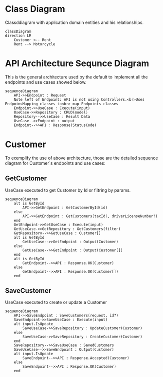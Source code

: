 # Class Diagram

Classddiagram with application domain entities and his relationships.

```mermaid
classDiagram
direction LR
    Customer <-- Rent
    Rent --> Motorcycle
````

# API Architecture Sequnce Diagram

This is the general architecture used by the default to implement all the endpoints and use cases showed below.

```mermaid
sequenceDiagram
    API->>Endpoint : Request
    Note left of Endpoint: API is not using Controllers.<br>Uses EndpoinsMapping classes to<br> map Endpoints classes
    Endpoint->>UseCase : Execute(input)
    UseCase->>Repository : CRUD(model)
    Repository-->>UseCase : Result Data
    UseCase-->>Endpoint : output
    Endpoint-->>API : Response(StatusCode)
````


# Customer

To exemplify the use of above architecture, those are the detailed sequence diagram for Customer´s endpoints and use cases:

## GetCustomer

UseCase executed to get Customer by Id or filtring by params.

```mermaid
sequenceDiagram
    alt is GetById
        API->>GetEndpoint : GetCustomerById(id)
    else
        API->>GetEndpoint : GetCustomers(taxId?, driverLicenseNumber?)
    end
    GetEndpoint->>GetUseCase : Execute(input)
    GetUseCase->>GetRepository : GetCustomers(filter)
    GetRepository-->>GetUseCase : Customer[]
    alt is GetById
        GetUseCase-->>GetEndpoint : Output(Customer)
    else
        GetUseCase-->>GetEndpoint : Output(Customer[])
    end
    alt is GetById
        GetEndpoint-->>API : Response.OK(Customer)
    else
        GetEndpoint-->>API : Response.OK(Customer[])
    end
````

## SaveCustomer

UseCase executed to create or update a Customer

```mermaid
sequenceDiagram        
    API->>SaveEndpoint : SaveCustomers(request, id?)    
    SaveEndpoint->>SaveUseCase : Execute(input)
    alt input.IsUpdate
        SaveUseCase->>SaveRepository : UpdateCustomer(Customer)
    else
        SaveUseCase->>SaveRepository : CreateCustomer(Customer)
    end
    SaveRepository-->>SaveUseCase : SavedCustomers    
    SaveUseCase-->>SaveEndpoint : Output(Customer)    
    alt input.IsUpdate
        SaveEndpoint-->>API : Response.Accepted(Customer)
    else
        SaveEndpoint-->>API : Response.OK(Customer)
    end
````
